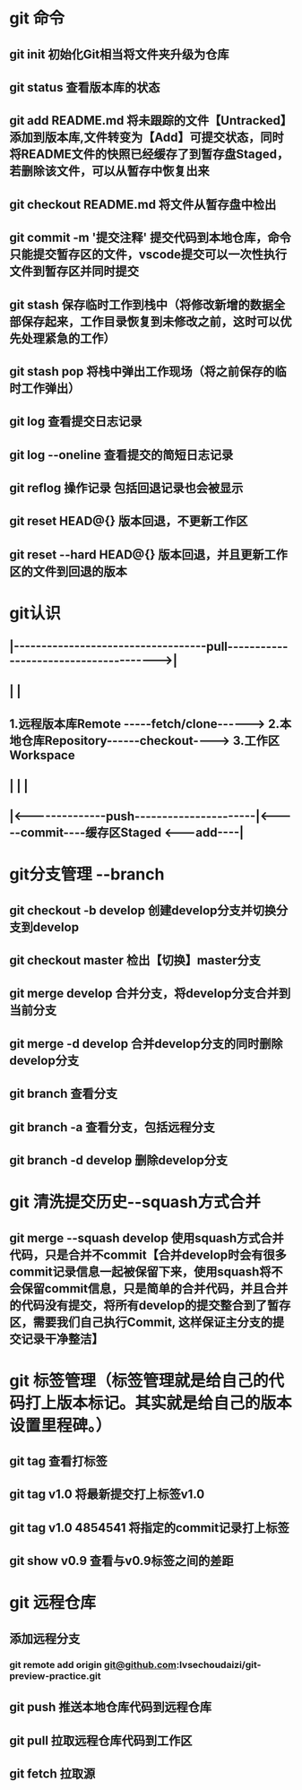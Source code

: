 # git 命令
## git init 初始化Git相当将⽂件夹升级为仓库

## git status 查看版本库的状态

## git add README.md 将未跟踪的文件【Untracked】添加到版本库,文件转变为【Add】可提交状态，同时将README文件的快照已经缓存了到暂存盘Staged，若删除该文件，可以从暂存中恢复出来

## git checkout README.md 将文件从暂存盘中检出

## git commit -m '提交注释' 提交代码到本地仓库，命令只能提交暂存区的文件，vscode提交可以一次性执行文件到暂存区并同时提交

## git stash 保存临时工作到栈中（将修改新增的数据全部保存起来，工作目录恢复到未修改之前，这时可以优先处理紧急的工作）

## git stash pop 将栈中弹出工作现场（将之前保存的临时工作弹出）

## git log  查看提交日志记录

## git log --oneline 查看提交的简短日志记录

## git reflog  操作记录 包括回退记录也会被显示

## git reset HEAD@{} 版本回退，不更新工作区

## git reset --hard HEAD@{} 版本回退，并且更新工作区的文件到回退的版本


# git认识

##         |-----------------------------------pull-------------------------------------->|
##         |                                                                              |          
## 1.远程版本库Remote -----fetch/clone------> 2.本地仓库Repository------checkout----> 3.工作区Workspace
##         |                                         |                                        |
##         |<--------------push----------------------|<-----commit----缓存区Staged <---add----|    

# git分支管理 --branch

## git checkout -b develop 创建develop分支并切换分支到develop

## git checkout master 检出【切换】master分支

## git merge develop 合并分支，将develop分支合并到当前分支

## git merge -d develop 合并develop分支的同时删除develop分支

## git branch 查看分支

## git branch -a 查看分支，包括远程分支

## git branch -d develop 删除develop分支

# git 清洗提交历史--squash方式合并

## git merge --squash develop 使用squash方式合并代码，只是合并不commit【合并develop时会有很多commit记录信息一起被保留下来，使用squash将不会保留commit信息，只是简单的合并代码，并且合并的代码没有提交，将所有develop的提交整合到了暂存区，需要我们自己执行Commit, 这样保证主分支的提交记录干净整洁】


# git 标签管理（标签管理就是给自己的代码打上版本标记。其实就是给自己的版本设置里程碑。）

## git tag 查看打标签

## git tag v1.0  将最新提交打上标签v1.0

## git tag v1.0 4854541 将指定的commit记录打上标签

## git show v0.9 查看与v0.9标签之间的差距


# git 远程仓库

## 添加远程分支
### git remote add origin git@github.com:lvsechoudaizi/git-preview-practice.git

## git push  推送本地仓库代码到远程仓库

## git pull 拉取远程仓库代码到工作区

## git fetch 拉取源






